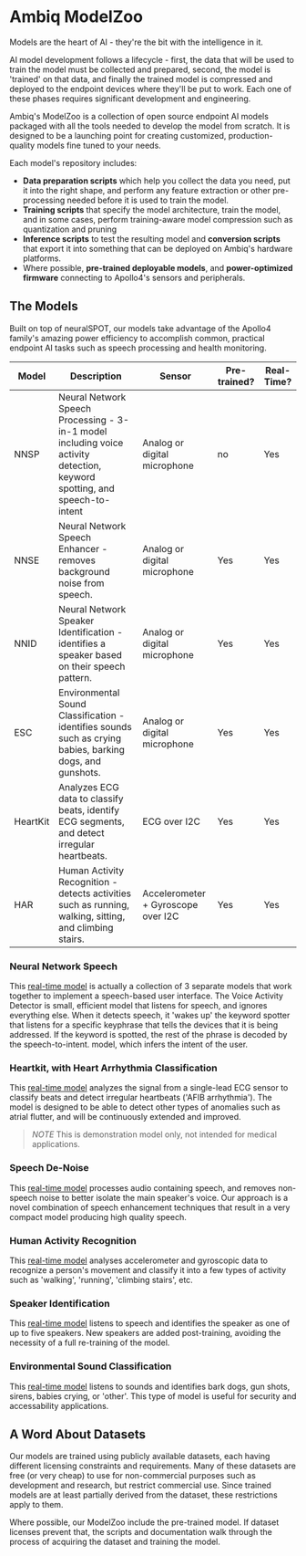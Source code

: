 # Ambiq ModelZoo

Models are the heart of AI - they're the bit with the intelligence in it. 

AI model development follows a lifecycle - first, the data that will be used to train the model must be collected and prepared, second, the model is 'trained' on that data, and finally the trained model is compressed and deployed to the endpoint devices where they'll be put to work. Each one of these phases requires significant development and engineering.

Ambiq's ModelZoo is a collection of open source endpoint AI models packaged with all the tools needed to develop the model from scratch. It is designed to be a launching point for creating customized, production-quality models fine tuned to your needs.

Each model's repository includes:

- **Data preparation scripts** which help you collect the data you need, put it into the right shape, and perform any feature extraction or other pre-processing needed before it is used to train the model. 
- **Training scripts** that specify the model architecture, train the model, and in some cases, perform training-aware model compression such as quantization and pruning
- **Inference scripts** to test the resulting model and **conversion scripts** that export it into something that can be deployed on Ambiq's hardware platforms.
- Where possible, **pre-trained deployable models**, and **power-optimized firmware** connecting to Apollo4's sensors and peripherals.

## The Models

Built on top of neuralSPOT, our models take advantage of the Apollo4 family's amazing power efficiency to accomplish common, practical endpoint AI tasks such as speech processing and health monitoring. 

| Model    | Description                                                  | Sensor                             | Pre-trained? | Real-Time? |
| -------- | ------------------------------------------------------------ | ---------------------------------- | ------------ | ---------- |
| NNSP     | Neural Network Speech Processing - 3-in-1 model including voice activity detection, keyword spotting, and speech-to-intent | Analog or digital microphone       | no           | Yes        |
| NNSE     | Neural Network Speech Enhancer - removes background noise from speech. | Analog or digital microphone       | Yes          | Yes        |
| NNID     | Neural Network Speaker Identification - identifies a speaker based on their speech pattern. | Analog or digital microphone       | Yes          | Yes        |
| ESC      | Environmental Sound Classification - identifies sounds such as crying babies, barking dogs, and gunshots. | Analog or digital microphone       | Yes          | Yes        |
| HeartKit | Analyzes ECG data to classify beats, identify ECG segments, and detect irregular heartbeats. | ECG over I2C                       | Yes          | Yes        |
| HAR      | Human Activity Recognition - detects activities such as running, walking, sitting, and climbing stairs. | Accelerometer + Gyroscope over I2C | Yes          | Yes        |



### Neural Network Speech

This [real-time model](https://github.com/AmbiqAI/nnsp) is actually a collection of 3 separate models that work together to implement a speech-based user interface. The Voice Activity Detector is small, efficient model that listens for speech, and ignores everything else. When it detects speech, it 'wakes up' the keyword spotter that listens for a specific keyphrase that tells the devices that it is being addressed. If the keyword is spotted, the rest of the phrase is decoded by the speech-to-intent. model, which infers the intent of the user.

### Heartkit, with Heart Arrhythmia Classification

This [real-time model](https://github.com/AmbiqAI/ecg-arrhythmia) analyzes the signal from a single-lead ECG sensor to classify beats and detect irregular heartbeats ('AFIB arrhythmia'). The model is designed to be able to detect other types of anomalies such as atrial flutter, and will be continuously extended and improved.

> *NOTE* This is demonstration model only, not intended for medical applications.

### Speech De-Noise

This [real-time model](https://github.com/AmbiqAI/nnse) processes audio containing speech, and removes non-speech noise to better isolate the main speaker's voice. Our approach is a novel combination of speech enhancement techniques that result in a very compact model producing high quality speech.

### Human Activity Recognition

This [real-time model](https://github.com/AmbiqAI/Human-Activity-Recognition) analyses accelerometer and gyroscopic data to recognize a person's movement and classify it into a few types of activity such as 'walking', 'running', 'climbing stairs', etc.

### Speaker Identification

This [real-time model](https://github.com/AmbiqAI/nnid) listens to speech and identifies the speaker as one of up to five speakers. New speakers are added post-training, avoiding the necessity of a full re-training of the model.

### Environmental Sound Classification

This [real-time model](https://github.com/AmbiqAI/esc) listens to sounds and identifies bark dogs, gun shots, sirens, babies crying, or 'other'. This type of model is useful for security and accessability applications.

## A Word About Datasets

Our models are trained using publicly available datasets, each having different licensing constraints and requirements. Many of these datasets are free (or very cheap) to use for non-commercial purposes such as development and research, but restrict commercial use. Since trained models are at least partially derived from the dataset, these restrictions apply to them.

Where possible, our ModelZoo include the pre-trained model. If dataset licenses prevent that, the scripts and documentation walk through the process of acquiring the dataset and training the model.
